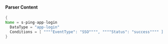 #### Parser Content
```Java
{
Name = s-ping-app-login
  DataType = "app-login"
  Conditions = [ """"EventType": "SSO"""", """"Status": "success"""" ]
}
```